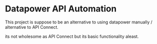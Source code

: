 # Datapower API Automation
This project is suppose to be an alternative to using datapower manually / alternative to API Connect.

its not wholesome as API Connect but its basic functionality aleast.
